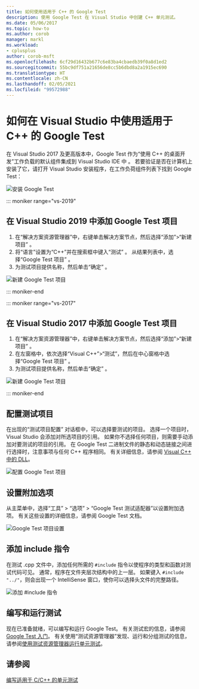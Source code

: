 ```yaml
---
title: 如何使用适用于 C++ 的 Google Test
description: 使用 Google Test 在 Visual Studio 中创建 C++ 单元测试。
ms.date: 05/06/2017
ms.topic: how-to
ms.author: corob
manager: markl
ms.workload:
- cplusplus
author: corob-msft
ms.openlocfilehash: 6cf29d16432b677c6e83ba4cbaedb39f0a8d1ed2
ms.sourcegitcommit: 55bc9df751a21656de8cc5b6dbd8a2a1915ec690
ms.translationtype: HT
ms.contentlocale: zh-CN
ms.lasthandoff: 02/05/2021
ms.locfileid: "99572988"
---
```

# <a name="how-to-use-google-test-for-c-in-visual-studio"></a>如何在 Visual Studio 中使用适用于 C++ 的 Google Test

在 Visual Studio 2017 及更高版本中，Google Test 作为“使用 C++ 的桌面开发”工作负载的默认组件集成到 Visual Studio IDE 中  。 若要验证是否在计算机上安装了它，请打开 Visual Studio 安装程序，在工作负荷组件列表下找到 Google Test：

![安装 Google Test](media/cpp-google-component.png)

::: moniker range="vs-2019"

## <a name="add-a-google-test-project-in-visual-studio-2019"></a>在 Visual Studio 2019 中添加 Google Test 项目

1. 在“解决方案资源管理器”中，右键单击解决方案节点，然后选择“添加”>“新建项目”    。
2. 将“语言”设置为“C++”并在搜索框中键入“测试”    。 从结果列表中，选择“Google Test 项目”  。
3. 为测试项目提供名称，然后单击“确定”  。

![新建 Google Test 项目](media/vs-2019/cpp-gtest-new-project-vs2019.png)

::: moniker-end

::: moniker range="vs-2017"

## <a name="add-a-google-test-project-in-visual-studio-2017"></a>在 Visual Studio 2017 中添加 Google Test 项目

1. 在“解决方案资源管理器”中，右键单击解决方案节点，然后选择“添加”>“新建项目”    。
2. 在左窗格中，依次选择“Visual C++”>“测试”，然后在中心窗格中选择“Google Test 项目”    。
3. 为测试项目提供名称，然后单击“确定”  。

![新建 Google Test 项目](media/cpp-gtest-new-project.png)

::: moniker-end

## <a name="configure-the-test-project"></a>配置测试项目

在出现的“测试项目配置”  对话框中，可以选择要测试的项目。 选择一个项目时，Visual Studio 会添加对所选项目的引用。 如果你不选择任何项目，则需要手动添加对要测试的项目的引用。 在 Google Test 二进制文件的静态和动态链接之间进行选择时，注意事项与任何 C++ 程序相同。 有关详细信息，请参阅 [Visual C++ 中的 DLL](/cpp/build/dlls-in-visual-cpp)。

![配置 Google Test 项目](media/cpp-gtest-config.png)

## <a name="set-additional-options"></a>设置附加选项

从主菜单中，选择“工具” > “选项” > “Google Test 测试适配器”以设置附加选项。 有关这些设置的详细信息，请参阅 Google Test 文档。

![Google Test 项目设置](media/cpp-gtest-settings.png)

## <a name="add-include-directives"></a>添加 include 指令

在测试 .cpp 文件中，添加任何所需的 `#include` 指令以使程序的类型和函数对测试代码可见。 通常，程序在文件夹层次结构中的上一层。 如果键入 `#include "../"`，则会出现一个 IntelliSense 窗口，使你可以选择头文件的完整路径。

![添加 #include 指令](media/cpp-gtest-includes.png)

## <a name="write-and-run-tests"></a>编写和运行测试

现在已准备就绪，可以编写和运行 Google Test。 有关测试宏的信息，请参阅 [Google Test 入门](https://github.com/google/googletest/blob/master/docs/primer.md)。 有关使用“测试资源管理器”发现、运行和分组测试的信息，请参阅[使用测试资源管理器运行单元测试](run-unit-tests-with-test-explorer.md)。

## <a name="see-also"></a>请参阅

[编写适用于 C/C++ 的单元测试](writing-unit-tests-for-c-cpp.md)
